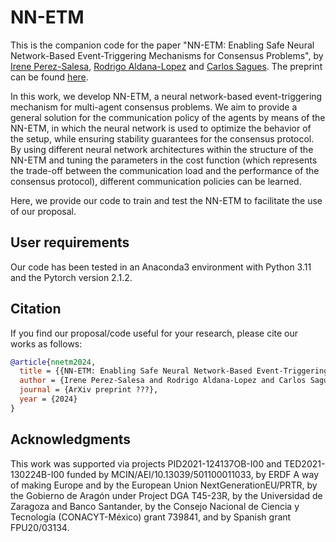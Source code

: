 NN-ETM
==============

This is the companion code for the paper "NN-ETM: Enabling Safe Neural Network-Based Event-Triggering Mechanisms for Consensus Problems", by [Irene Perez-Salesa](https://ireneperezsalesa.github.io/), [Rodrigo Aldana-Lopez](https://rodrigoaldana.github.io/) and [Carlos Sagues](https://webdiis.unizar.es/~csagues/). The preprint can be found [here]().

In this work, we develop NN-ETM, a neural network-based event-triggering mechanism for multi-agent consensus problems. We aim to provide a general solution for the communication policy of the agents by means of the NN-ETM, in which the neural network is used to optimize the behavior of the setup, while ensuring stability guarantees for the consensus protocol.
By using different neural network architectures within the structure of the NN-ETM and tuning the parameters in the cost function (which represents the trade-off between the communication load and the performance of the consensus protocol), different communication policies can be learned.

Here, we provide our code to train and test the NN-ETM to facilitate the use of our proposal.


User requirements
-----------------

Our code has been tested in an Anaconda3 environment with Python 3.11 and the Pytorch version 2.1.2.


Citation
--------

If you find our proposal/code useful for your research, please cite our works as follows:

```bibtex
@article{nnetm2024,
  title = {{NN-ETM: Enabling Safe Neural Network-Based Event-Triggering Mechanisms for Consensus Problems}},
  author = {Irene Perez-Salesa and Rodrigo Aldana-Lopez and Carlos Sagues},
  journal = {ArXiv preprint ???},
  year = {2024}
}
```


Acknowledgments
---------------

This work was supported via projects PID2021-124137OB-I00 and TED2021-130224B-I00 funded by MCIN/AEI/10.13039/501100011033, by ERDF A way of making Europe and by the European Union NextGenerationEU/PRTR, by the Gobierno de Aragón under Project DGA T45-23R, by the Universidad de Zaragoza and Banco Santander, by the Consejo Nacional de Ciencia y Tecnología (CONACYT-México) grant 739841, and by Spanish grant FPU20/03134.
